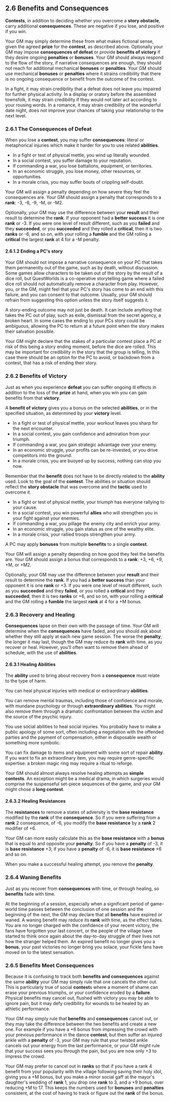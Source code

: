 ## 2.6 Benefits and Consequences

**Contests**, in addition to deciding whether you overcome a **story obstacle**, carry additional **consequences**. These are negative if you lose, and positive if you win.

Your GM may simply determine these from what makes fictional sense, given the agreed **prize** for the **contest**, as described above. Optionally your GM may impose **consequences of defeat** or provide **benefits of victory** if they desire ongoing **penalties** or **bonuses**. Your GM should always respond to the flow of the story, if narrative consequences are enough, they should not reach for additional mechanical **bonuses** or **penalties**. Your GM should use mechanical **bonuses** or **penalties** where it strains credibility that there is no ongoing consequence or benefit from the outcome of the contest.

In a fight, it may strain credibility that a defeat does not leave you impaired for further physical activity. In a display or oratory before the assembled townsfolk, it may strain credibility if they would not later act according to your rousing words. In a romance, it may strain credibility of the wonderful date night, does not improve your chances of taking your relationship to the next level.

### 2.6.1 The Consequences of Defeat

When you lose a **contest**, you may suffer **consequences**: literal or metaphorical injuries which make it harder for you to use related **abilities**.

* In a fight or test of physical mettle, you wind up literally wounded.
* In a social contest, you suffer damage to your reputation.
* If commanding a war, you lose battalions, equipment, or territories.
* In an economic struggle, you lose money, other resources, or opportunities.
* In a morale crisis, you may suffer bouts of crippling self-doubt.

Your GM will assign a penalty depending on how severe they feel the consequences are. Your GM should assign a penalty that corresponds to a **rank**: -3, -6, -9, -M, or -M2.

Optionally, your GM may use the difference between your **result** and their result to determine the **rank**. If your opponent had a **better success** it is one **rank** or -3. If you were one level of result different, such as you **failed** and they **succeeded**, or you **succeeded** and they rolled a **critical**, then it is two **ranks** or -6, and so on, with your rolling a **fumble** and the GM rolling a **critical** the largest **rank** at 4 for a -M penalty.

#### 2.6.1.2 Ending a PC's story

Your GM should not impose a narrative consequence on your PC that takes them permanently out of the game, such as by death, without discussion. Some games allow characters to be taken out of the story by the result of a dice roll, but QuestWorlds is a co-operative storytelling game where a failed dice roll should not automatically remove a character from play. However, you, or the GM, might feel that your PC's story has come to an end with this failure, and you can consent to that outcome. Usually, your GM should refrain from suggesting this option unless the story itself suggests it.

A story-ending outcome may not just be death. It can include anything that takes the PC out of play, such as exile, dismissal from the secret agency, a broken heart. In some cases the ending to your PCs story could be ambiguous, allowing the PC to return at a future point when the story makes their salvation possible.

Your GM might declare that the stakes of a particular contest place a PC at risk of this being a story ending moment, before the dice are rolled. This may be important for credibility in the story that the group is telling, In this case there should be an option for the PC to avoid, or backdown from a contest, that has a risk of ending their story.

### 2.6.2 Benefits of Victory

Just as when you experience **defeat** you can suffer ongoing ill effects in addition to the loss of the **prize** at hand, when you win you can gain benefits from that **victory**.

A **benefit of victory** gives you a bonus on the selected **abilities**, or in the specified situation, as determined by your **victory** level.

* In a fight or test of physical mettle, your workout leaves you sharp for the next encounter.
* In a social contest, you gain confidence and admiration from your triumph.
* If commanding a war, you gain strategic advantage over your enemy.
* In an economic struggle, your profits can be re-invested, or you drive competitors into the ground.
* In a morale crisis, you are buoyed up by success, nothing can stop you now.

Remember that the **benefit** does not have to be directly related to the **ability** used. Look to the goal of the **contest**. The abilities or situation should reflect the **story obstacle** that was overcome and the **tactic** used to overcome it.

* In a fight or test of physical mettle, your triumph has everyone rallying to your cause.
* In a social contest, you win powerful **allies** who will strengthen you in your fight against your enemies.
* If commanding a war, you pillage the enemy city and enrich your army.
* In an economic struggle, you gain status as one of the wealthy elite.
* In a morale crisis, your rallied troops strengthen your army.

A PC may apply **bonuses** from multiple **benefits** to a single **contest**.

Your GM will assign a penalty depending on how good they feel the benefits are. Your GM should assign a bonus that corresponds to a **rank**: +3, +6, +9, +M, or +M2.

Optionally, your GM may use the difference between your **result** and their result to determine the **rank**. If you had a **better success** than your opponent it is one **rank** or +3. If you were one level of result different, such as you **succeeded** and they **failed**, or you rolled a **critical** and they **succeeded**, then it is two **ranks** or +6, and so on, with your rolling a **critical** and the GM rolling a **fumble** the largest **rank** at 4 for a +M bonus.

### 2.6.3 Recovery and Healing

**Consequences** lapse on their own with the passage of time. Your GM will determine when the **consequences** have faded, and you should ask about whether they still apply at each new game session. The worse the **penalty**, the longer it may last, though the GM may reduce its **rank** with time, as you recover or heal. However, you’ll often want to remove them ahead of schedule, with the use of **abilities**.

#### 2.6.3.1 Healing Abilities

The **ability** used to bring about recovery from a **consequence** must relate to the type of harm.

You can heal physical injuries with medical or extraordinary **abilities**.

You can remove mental traumas, including those of confidence and morale, with mundane psychology or through **extraordinary abilities**. You might also remove them through a dramatic confrontation between the victim and the source of the psychic injury.

You use social abilities to heal social injuries. You probably have to make a public apology of some sort, often including a negotiation with the offended parties and the payment of compensation, either in disposable wealth or something more symbolic.

You can fix damage to items and equipment with some sort of repair **ability**. If you want to fix an extraordinary item, you may require genre-specific expertise: a broken magic ring may require a ritual to reforge.

Your GM should almost always resolve healing attempts as **simple contests**. An exception might be a medical drama, in which surgeries would comprise the suspenseful set-piece sequences of the game, and your GM might chose a **long contest**.

#### 2.6.3.2 Healing Resistances

The **resistances** to remove a states of adversity is the **base resistance** modified by the **rank** of the **consequence**. So if you were suffering from a **rank** 2 consequence, of -6, you modify the **base resistance** by a **rank** 2 modifier of +6.

Your GM can more easily calculate this as the **base resistance** with a **bonus** that is equal to and opposite your **penalty**. So if you have a **penalty** of -3, it is **base resistance** +3; if you have a **penalty** of -6, it is **base resistance** +6 and so on.

When you make a successful healing attempt, you remove the **penalty**.

### 2.6.4 Waning Benefits

Just as you recover from **consequences** with time, or through healing, so **benefits** fade with time.

At the beginning of a session, especially when a significant period of game-world time passes between the conclusion of one session and the beginning of the next, the GM may declare that all **benefits** have expired or waned. A waning benefit may reduce its **rank** with time, as the effect fades. You are no longer charged with the confidence of your recent victory, the fans have forgotten your last concert, or the people of the village have started to think once again about the day-to-day struggle of their lives not how the stranger helped them. An expired benefit no longer gives you a **bonus**, your past victories no longer bring you solace, your fickle fans have moved on to the latest sensation.

### 2.6.5 Benefits Meet Consequences

Because it is confusing to track both **benefits and consequences** against the same **ability** your GM may simply rule that one cancels the other out. This is particularly true of social **contest**s where a moment of shame can erase your previous triumphs, or your confidence eroded by a **failure**. Physical benefits may cancel out, flushed with victory you may be able to ignore pain, but it may defy credibility for wounds to be healed by an athletic performance.

Your GM may simply rule that **benefits** and **consequences** cancel out, or they may take the difference between the two benefits and create a new one. For example if you have a +6 bonus from impressing the crowd with your previous performance in the dance **contest**, but then suffer an injured ankle with a **penalty** of -3, your GM may rule that your twisted ankle cancels out your energy from the last performance, or your GM might rule that your success sees you through the pain, but you are now only +3 to impress the crowd. 

Your GM may prefer to cancel out in **ranks** so that if you have a rank 4 benefit from your popularity with the village following saving their holy idol, giving you a +M bonus, but you make a minor social gaff at the mayor's daughter's wedding of **rank** 1, you drop one **rank** to 3, and a +9 bonus, over reducing +M to 17. This keeps the numbers used for **bonuses** and **penalties** consistent, at the cost of having to track or figure out the **rank** of the bonus.

